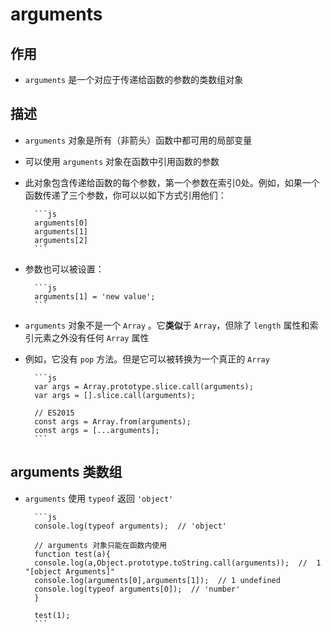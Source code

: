 # arguments

## 作用

+ `arguments` 是一个对应于传递给函数的参数的类数组对象

## 描述

+ `arguments` 对象是所有（非箭头）函数中都可用的局部变量

+ 可以使用 `arguments` 对象在函数中引用函数的参数

+ 此对象包含传递给函数的每个参数，第一个参数在索引0处。例如，如果一个函数传递了三个参数，你可以以如下方式引用他们：

        ```js
        arguments[0]
        arguments[1]
        arguments[2]
        ```

+ 参数也可以被设置：

        ```js
        arguments[1] = 'new value';
        ```

+ `arguments` 对象不是一个 `Array` 。它**类似**于 `Array`，但除了 `length` 属性和索引元素之外没有任何 `Array` 属性

+ 例如，它没有 `pop` 方法。但是它可以被转换为一个真正的 `Array`

        ```js
        var args = Array.prototype.slice.call(arguments);
        var args = [].slice.call(arguments);

        // ES2015
        const args = Array.from(arguments);
        const args = [...arguments];
        ```

## arguments 类数组

+ `arguments` 使用 `typeof` 返回 `'object'`

        ```js
        console.log(typeof arguments);  // 'object'

        // arguments 对象只能在函数内使用
        function test(a){
        console.log(a,Object.prototype.toString.call(arguments));  //  1 "[object Arguments]"
        console.log(arguments[0],arguments[1]);  // 1 undefined
        console.log(typeof arguments[0]);  // 'number'
        }

        test(1);
        ```
